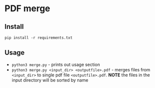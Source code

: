 # PDF merge

## Install
`pip install -r requirements.txt`

## Usage
* `python3 merge.py` - prints out usage section
* `python3 merge.py <input_dir> <outputfile>.pdf` - merges files from `<input_dir>` to single pdf file `<outputfile>.pdf`. __NOTE__ the files in the input directory will be sorted by name
